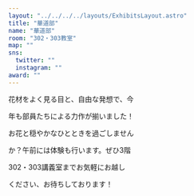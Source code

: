 ```yaml
---
layout: "../../../../layouts/ExhibitsLayout.astro"
title: "華道部"
name: "華道部"
room: "302・303教室"
map: ""
sns:
  twitter: ""
  instagram: ""
award: ""
---
```


花材をよく見る目と、自由な発想で、今

年も部員たちによる力作が揃いました！

お花と穏やかなひとときを過ごしません

か？午前には体験も行います。ぜひ3階

302・303講義室までお気軽にお越し

ください、お待ちしております！